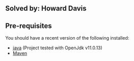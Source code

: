 # 

## Solved by: Howard Davis

## Pre-requisites
You should have a recent version of the following installed:
- [java](https://java.com/en/download/help/download_options.html) (Project tested with OpenJdk v11.0.13)
- [Maven](https://java.com/en/download/help/download_options.html) 


